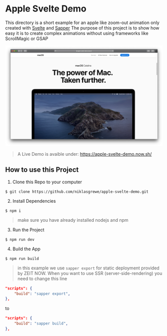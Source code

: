 # Apple Svelte Demo

This directory is a short example for an apple like zoom-out animation only created with [Svelte](https://svelte.dev/) and [Sapper](https://sapper.svelte.dev/)
The purpose of this project is to show how easy it is to create complex animations without using frameworks like ScrollMagic or GSAP

![](/static/img/project-image.png)

> A Live Demo is avaible under: https://apple-svelte-demo.now.sh/

## How to use this Project

1. Clone this Repo to your computer

```shell
$ git clone https://github.com/niklasgrewe/apple-svelte-demo.git
```

2. Install Dependencies

```shell
$ npm i
```

> make sure you have already installed nodejs and npm

3. Run the Project

```shell
$ npm run dev
```

4. Build the App

```shell
$ npm run build
```

> in this example we use `sapper export` for static deployment provided by ZEIT NOW. When you want to use SSR (server-side-rendering) you need to change this line

```json
"scripts": {
    "build": "sapper export",
},
```

to

```json
"scripts": {
    "build": "sapper build",
},
```

